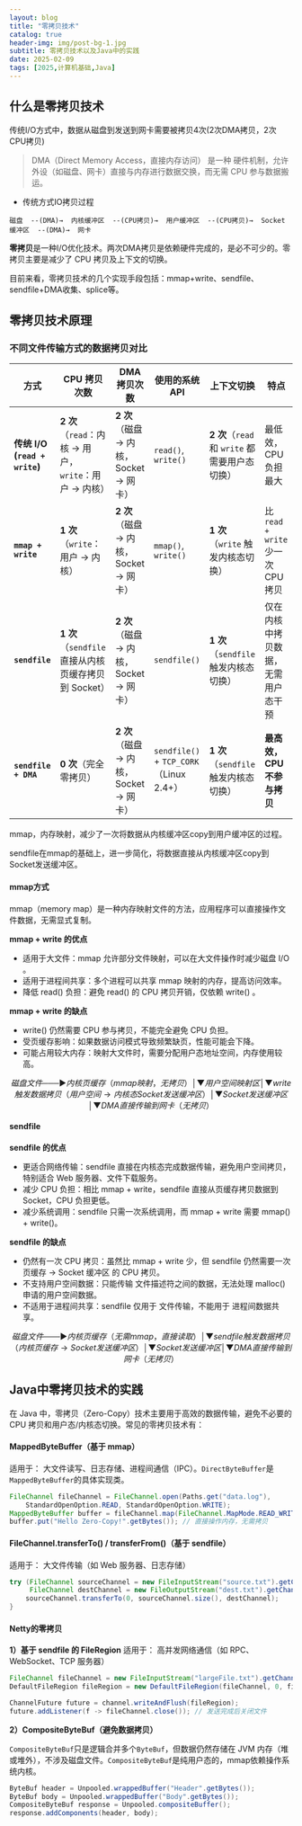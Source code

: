 ```yaml
---
layout: blog
title: "零拷贝技术"
catalog: true
header-img: img/post-bg-1.jpg
subtitle: 零拷贝技术以及Java中的实践
date: 2025-02-09
tags: [2025,计算机基础,Java]
---
```


## 什么是零拷贝技术
传统I/O方式中，数据从磁盘到发送到网卡需要被拷贝4次(2次DMA拷贝，2次CPU拷贝)
> DMA（Direct Memory Access，直接内存访问） 是一种 硬件机制，允许 外设（如磁盘、网卡）直接与内存进行数据交换，而无需 CPU 参与数据搬运。

+ 传统方式IO拷贝过程
```
磁盘  --(DMA)→  内核缓冲区  --(CPU拷贝)→  用户缓冲区  --(CPU拷贝)→  Socket 缓冲区  --(DMA)→  网卡
```

**零拷贝**是一种I/O优化技术。两次DMA拷贝是依赖硬件完成的，是必不可少的。零拷贝主要是减少了 CPU 拷贝及上下文的切换。

目前来看，零拷贝技术的几个实现手段包括：mmap+write、sendfile、sendfile+DMA收集、splice等。

## 零拷贝技术原理

### 不同文件传输方式的数据拷贝对比

| **方式**               | **CPU 拷贝次数** | **DMA 拷贝次数** | **使用的系统 API**        | **上下文切换** | **特点** |
|------------------------|----------------|----------------|----------------------|----------------|--------------|
| **传统 I/O (`read + write`)**  | **2 次**（`read`：内核 → 用户，`write`：用户 → 内核） | **2 次**（磁盘 → 内核，Socket → 网卡） | `read()`, `write()` | **2 次**（`read` 和 `write` 都需要用户态切换） | 最低效，CPU 负担最大 |
| **`mmap + write`**     | **1 次**（`write`：用户 → 内核） | **2 次**（磁盘 → 内核，Socket → 网卡） | `mmap()`, `write()` | **1 次**（`write` 触发内核态切换） | 比 `read + write` 少一次 CPU 拷贝 |
| **`sendfile`**         | **1 次**（`sendfile` 直接从内核页缓存拷贝到 Socket） | **2 次**（磁盘 → 内核，Socket → 网卡） | `sendfile()` | **1 次**（`sendfile` 触发内核态切换） | 仅在内核中拷贝数据，无需用户态干预 |
| **`sendfile + DMA`**   | **0 次**（完全零拷贝） | **2 次**（磁盘 → 内核，Socket → 网卡） | `sendfile()` + `TCP_CORK`（Linux 2.4+） | **1 次**（`sendfile` 触发内核态切换） | **最高效，CPU 不参与拷贝** |



mmap，内存映射，减少了一次将数据从内核缓冲区copy到用户缓冲区的过程。

sendfile在mmap的基础上，进一步简化，将数据直接从内核缓冲区copy到Socket发送缓冲区。

#### mmap方式
mmap（memory map）是一种内存映射文件的方法，应用程序可以直接操作文件数据，无需显式复制。

**mmap + write 的优点**
+ 适用于大文件：mmap 允许部分文件映射，可以在大文件操作时减少磁盘 I/O 。
+ 适用于进程间共享：多个进程可以共享 mmap 映射的内存，提高访问效率。
+ 降低 read() 负担：避免 read() 的 CPU 拷贝开销，仅依赖 write() 。

**mmap + write 的缺点**
+ write() 仍然需要 CPU 参与拷贝，不能完全避免 CPU 负担。
+ 受页缓存影响：如果数据访问模式导致频繁缺页，性能可能会下降。
+ 可能占用较大内存：映射大文件时，需要分配用户态地址空间，内存使用较高。

```math
磁盘文件  ───►  内核页缓存（mmap映射，无拷贝）
                      │
                      ▼
             用户空间映射区
                      │
                      ▼
      write  触发数据拷贝（用户空间 → 内核态 Socket 发送缓冲区）
                      │
                      ▼
           Socket 发送缓冲区
                      │
                      ▼
         DMA 直接传输到网卡（无拷贝）

```

#### sendfile
**sendfile 的优点**
+ 更适合网络传输：sendfile 直接在内核态完成数据传输，避免用户空间拷贝，特别适合 Web 服务器、文件下载服务。
+ 减少 CPU 负担：相比 mmap + write，sendfile 直接从页缓存拷贝数据到 Socket，CPU 负担更低。
+ 减少系统调用：sendfile 只需一次系统调用，而 mmap + write 需要 mmap() + write()。

**sendfile 的缺点**
+ 仍然有一次 CPU 拷贝：虽然比 mmap + write 少，但 sendfile 仍然需要一次 页缓存 → Socket 缓冲区 的 CPU 拷贝。
+ 不支持用户空间数据：只能传输 文件描述符之间的数据，无法处理 malloc() 申请的用户空间数据。
+ 不适用于进程间共享：sendfile 仅用于 文件传输，不能用于 进程间数据共享。


```math
磁盘文件  ───►  内核页缓存（无需 mmap，直接读取）
                      │
                      ▼
       sendfile 触发数据拷贝（内核页缓存 → Socket 发送缓冲区）
                      │
                      ▼
           Socket 发送缓冲区
                      │
                      ▼
         DMA 直接传输到网卡（无拷贝）
```


## Java中零拷贝技术的实践

在 Java 中，零拷贝（Zero-Copy）技术主要用于高效的数据传输，避免不必要的 CPU 拷贝和用户态/内核态切换。常见的零拷贝技术有：

#### MappedByteBuffer（基于 mmap） 
适用于： 大文件读写、日志存储、进程间通信（IPC）。`DirectByteBuffer`是`MappedByteBuffer`的具体实现类。
```java
FileChannel fileChannel = FileChannel.open(Paths.get("data.log"),
    StandardOpenOption.READ, StandardOpenOption.WRITE);
MappedByteBuffer buffer = fileChannel.map(FileChannel.MapMode.READ_WRITE, 0, fileChannel.size());
buffer.put("Hello Zero-Copy!".getBytes()); // 直接操作内存，无需拷贝
```

#### FileChannel.transferTo() / transferFrom()（基于 sendfile）
适用于： 大文件传输（如 Web 服务器、日志存储）
```java
try (FileChannel sourceChannel = new FileInputStream("source.txt").getChannel();
     FileChannel destChannel = new FileOutputStream("dest.txt").getChannel()) {
    sourceChannel.transferTo(0, sourceChannel.size(), destChannel);
}
```

#### Netty的零拷贝

**1）基于 sendfile 的 FileRegion**
适用于： 高并发网络通信（如 RPC、WebSocket、TCP 服务器）
```java
FileChannel fileChannel = new FileInputStream("largeFile.txt").getChannel();
DefaultFileRegion fileRegion = new DefaultFileRegion(fileChannel, 0, fileChannel.size());

ChannelFuture future = channel.writeAndFlush(fileRegion);
future.addListener(f -> fileChannel.close()); // 发送完成后关闭文件
```


**2）CompositeByteBuf（避免数据拷贝）**

`CompositeByteBuf`只是逻辑合并多个`ByteBuf`，但数据仍然存储在 JVM 内存（堆或堆外），不涉及磁盘文件。`CompositeByteBuf`是纯用户态的，mmap依赖操作系统内核。
```java
ByteBuf header = Unpooled.wrappedBuffer("Header".getBytes());
ByteBuf body = Unpooled.wrappedBuffer("Body".getBytes());
CompositeByteBuf response = Unpooled.compositeBuffer();
response.addComponents(header, body);
```